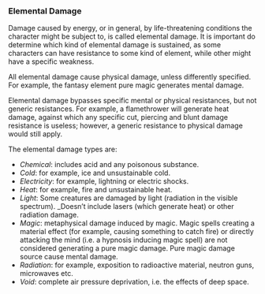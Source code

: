 ### Elemental Damage

Damage caused by energy, or in general, by life-threatening conditions the
character might be subject to, is called elemental damage. It is important do
determine which kind of elemental damage is sustained, as some characters can
have resistance to some kind of element, while other might have a specific
weakness.

All elemental damage cause physical damage, unless differently specified. For
example, the fantasy element pure magic generates mental damage. 

Elemental damage bypasses specific mental or physical resistances, but not
generic resistances. For example, a flamethrower will generate heat damage,
against which any specific cut, piercing and blunt damage resistance is useless;
however, a generic resistance to physical damage would still apply.

The elemental damage types are:

* _Chemical_: includes acid and any poisonous substance. 
* _Cold_: for example, ice and unsustainable cold.
* _Electricity_: for example, lightning or electric shocks.
* _Heat_: for example, fire and unsustainable heat.
* _Light_: Some creatures are damaged by light (radiation in the visible spectrum).
  _Doesn’t include lasers (which generate heat) or other radiation damage.
* _Magic_: metaphysical damage induced by magic. Magic spells creating a material
  effect (for example, causing something to catch fire) or directly attacking the
  mind (i.e. a hypnosis inducing magic spell) are not considered generating a pure
  magic damage. Pure magic damage source cause mental damage.
* _Radiation_: for example, exposition to radioactive material, neutron guns, 
  microwaves etc.
* _Void_: complete air pressure deprivation, i.e. the effects of deep space.
